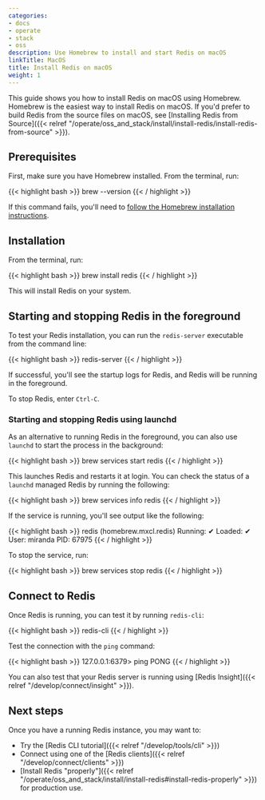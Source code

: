 ```yaml
---
categories:
- docs
- operate
- stack
- oss
description: Use Homebrew to install and start Redis on macOS
linkTitle: MacOS
title: Install Redis on macOS
weight: 1
---
```


This guide shows you how to install Redis on macOS using Homebrew. Homebrew is the easiest way to install Redis on macOS. If you'd prefer to build Redis from the source files on macOS, see [Installing Redis from Source]({{< relref "/operate/oss_and_stack/install/install-redis/install-redis-from-source" >}}).

## Prerequisites

First, make sure you have Homebrew installed. From the terminal, run:

{{< highlight bash  >}}
brew --version
{{< / highlight >}}

If this command fails, you'll need to [follow the Homebrew installation instructions](https://brew.sh/).

## Installation

From the terminal, run:

{{< highlight bash  >}}
brew install redis
{{< / highlight >}}

This will install Redis on your system.

## Starting and stopping Redis in the foreground

To test your Redis installation, you can run the `redis-server` executable from the command line:

{{< highlight bash  >}}
redis-server
{{< / highlight >}}

If successful, you'll see the startup logs for Redis, and Redis will be running in the foreground.

To stop Redis, enter `Ctrl-C`.

### Starting and stopping Redis using launchd

As an alternative to running Redis in the foreground, you can also use `launchd` to start the process in the background:

{{< highlight bash  >}}
brew services start redis
{{< / highlight >}}

This launches Redis and restarts it at login. You can check the status of a `launchd` managed Redis by running the following:

{{< highlight bash  >}}
brew services info redis
{{< / highlight >}}

If the service is running, you'll see output like the following:

{{< highlight bash  >}}
redis (homebrew.mxcl.redis)
Running: ✔
Loaded: ✔
User: miranda
PID: 67975
{{< / highlight >}}

To stop the service, run:

{{< highlight bash  >}}
brew services stop redis
{{< / highlight >}}

## Connect to Redis

Once Redis is running, you can test it by running `redis-cli`:

{{< highlight bash  >}}
redis-cli
{{< / highlight >}}

Test the connection with the `ping` command:

{{< highlight bash  >}}
127.0.0.1:6379> ping
PONG
{{< / highlight >}}

You can also test that your Redis server is running using
[Redis Insight]({{< relref "/develop/connect/insight" >}}).

## Next steps

Once you have a running Redis instance, you may want to:

* Try the [Redis CLI tutorial]({{< relref "/develop/tools/cli" >}})
* Connect using one of the [Redis clients]({{< relref "/develop/connect/clients" >}})
* [Install Redis "properly"]({{< relref "/operate/oss_and_stack/install/install-redis#install-redis-properly" >}})
  for production use.
  